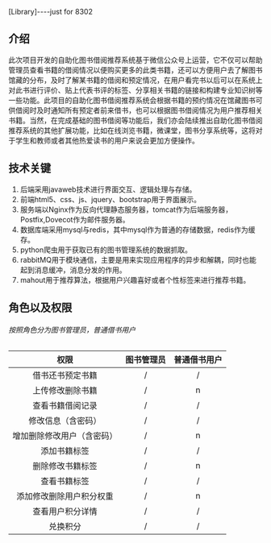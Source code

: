 [Library]----just for 8302
## 介绍
此次项目开发的自助化图书借阅推荐系统基于微信公众号上运营，它不仅可以帮助管理员查看书籍的借阅情况以便购买更多的此类书籍，还可以方便用户去了解图书馆藏的分布，及时了解某书籍的借阅和预定情况，在用户看完书以后可以在系统上对此书进行评价、贴上代表书评的标签、分享相关书籍的链接和构建专业知识树等一些功能。此项目的自助化图书借阅推荐系统会根据书籍的预约情况在馆藏图书可供借阅时及时通知所有预定者前来借书，也可以根据图书借阅情况为用户推荐相关书籍。当然，在完成基础的图书借阅等功能后，我们亦会陆续推出自助化图书借阅推荐系统的其他扩展功能，比如在线浏览书籍，微课堂，图书分享系统等，这将对于学生和教师或者其他热爱读书的用户来说会更加方便操作。
## 技术关键
1. 后端采用javaweb技术进行界面交互、逻辑处理与存储。
2. 前端html5、css、js、jquery、bootstrap用于界面展示。
3. 服务端以Nginx作为反向代理静态服务器，tomcat作为后端服务器，Postfix,Dovecot作为邮件服务器。
4. 数据库端采用mysql与redis，其中mysql作为普通的存储数据，redis作为缓存。
5. python爬虫用于获取已有的图书管理系统的数据抓取。
6. rabbitMQ用于模块通信，主要是用来实现应用程序的异步和解耦，同时也能起到消息缓冲，消息分发的作用。
7. mahout用于推荐算法，根据用户兴趣喜好或者个性标签来进行推荐书籍。
## 角色以及权限
###### 按照角色分为图书管理员，普通借书用户
权限 | 图书管理员 | 普通借书用户
:----:|:---------:|:-----------:
借书还书预定书籍|/|/
上传修改删除书籍|/|n
查看书籍借阅记录|/|/
修改信息（含密码）|/|/
增加删除修改用户（含密码）|/|n
添加书籍标签|/|/
删除修改书籍标签|/|n
查看书籍标签|/|/
添加修改删除用户积分权重|/|n
查看用户积分详情|/|/
兑换积分|/|/
